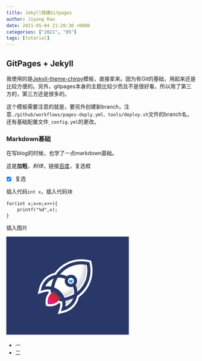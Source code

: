 ```yaml
---
title: Jekyll搭建Gitpages
author: Jiyong Rao
date: 2021-05-04 21:20:30 +0800
categories: ["2021", "05"]
tags: [tutorial]
---
```


## GitPages + Jekyll

我使用的是[Jekyll-theme-chirpy](https://github.com/cotes2020/chirpy-starter)模板，直接拿来。因为有Git的基础，用起来还是比较方便的。另外，gitpages本身的主题比较少而且不是很好看，所以用了第三方的，第三方还是很多的。

这个模板需要注意的就是，要另外创建新branch，注意`./github/workflows/pages-deply.yml、tools/deploy.sh`文件的branch名，还有基础配置文件`_config.yml`的更改。

### Markdown基础

在写blog的时候，也学了一点markdown基础。

这是**加粗**，*斜体*，链接[百度](https://baidu.com)，复选框

- [x] 复选

插入代码`int x`，插入代码块

``````sdadknsadan
for(int x;x<n;x++){
	printf("%d",x);
}
``````

插入图片

![小火箭](./4.png)

- 一
- 二